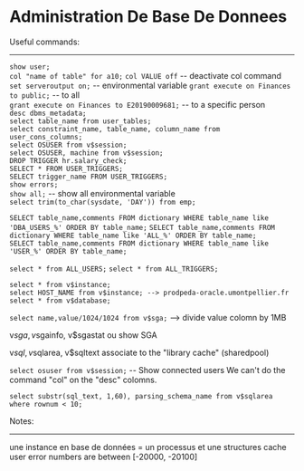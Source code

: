 # Administration De Base De Donnees

Useful commands:

---

`show user;`  
`col "name of table" for a10;`
`col VALUE off` -- deactivate col command
`set serveroutput on;` -- environmental variable
`grant execute on Finances to public;` -- to all  
`grant execute on Finances to E20190009681;` -- to a specific person  
`desc dbms_metadata;`  
`select table_name from user_tables;`  
`select constraint_name, table_name, column_name from user_cons_columns;`  
`select OSUSER from v$session;`  
`select OSUSER, machine from v$session;`  
`DROP TRIGGER hr.salary_check;`  
`SELECT * FROM USER_TRIGGERS;`  
`SELECT trigger_name FROM USER_TRIGGERS;`  
`show errors;`  
`show all;` -- show all environmental variable  
`select trim(to_char(sysdate, 'DAY')) from emp;`

`SELECT table_name,comments FROM dictionary WHERE table_name like 'DBA_USERS_%' ORDER BY table_name;`
`SELECT table_name,comments FROM dictionary WHERE table_name like 'ALL_%' ORDER BY table_name;`  
`SELECT table_name,comments FROM dictionary WHERE table_name like 'USER_%' ORDER BY table_name;`

`select * from ALL_USERS;`
`select * from ALL_TRIGGERS;`

`select * from v$instance;`  
`select HOST_NAME from v$instance; --> prodpeda-oracle.umontpellier.fr select * from v$database;`

`select name,value/1024/1024 from v$sga;` --> divide value colomn by 1MB

v$sga, v$sgainfo, v\$sgastat ou show SGA

v$sql, v$sqlarea, v\$sqltext associate to the "library cache" (sharedpool)

`select osuser from v$session;` -- Show connected users
We can't do the command "col" on the "desc" colomns.

`select substr(sql_text, 1,60), parsing_schema_name from v$sqlarea where rownum < 10;`

Notes:

---

une instance en base de données = un processus et une structures cache  
user error numbers are between [-20000, -20100]
